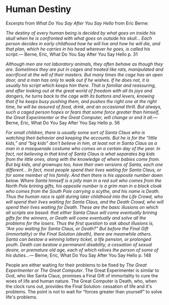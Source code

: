 Human Destiny
=============

Excerpts from *What Do You Say After You Say Hello* from Eric Berne:

<quote><cite>The destiny of every human being is decided by what goes on inside his skull when he is confronted with what goes on outside his skull... Each person decides in early childhood how he will live and how he will die, and that plan, which he carries in his head wherever he goes, is called his <i>script</i>.</cite><span>— <author>Berne, Eric</author>, <book>What Do You Say After You Say Hello p. 31</book></span></quote>

<quote><cite>Although men are not laboratory animals, they often behave as though they are. Sometimes they are put in cages and treated like rats, manipulated and sacrificed at the will of their masters. But many times the cage has an open door, and a man has only to walk out if he wishes. If he does not, it is usually his <i>script</i> which keeps him there. That is familiar and reassuring, and after looking out at the great world of freedom with all its joys and dangers, he turns back to the cage with its buttons and levers, knowing that if he keeps busy pushing them, and pushes the right one at the right time, he will be assured of food, drink, and an occasional thrill. But always, such a caged person hopes or fears that some force greater than himself, the <i>Great Experimenter</i> or the <i>Great Computer</i>, will change or end it all.</cite><span>— <author>Berne, Eric</author>, <book>What Do You Say After You Say Hello p. 56</book></span></quote>

<quote><cite>For small children, there is usually some sort of Santa Claus who is watching their behavior and keeping the accounts. But he is for the “little kids,” and “big kids” don't believe in him, at least not in Santa Claus as a man in a masquerade costume who comes on a certain day of the year. In fact, not believing in that kind of Santa Claus is what separates big kids from the little ones, along with the knowledge of where babies come from. But big kids, and grownups too, have their own versions of Santa, each one different... In fact, most people spend their lives waiting for Santa Claus, or for some member of his family. And then there is his opposite number down below. Where <i>Santa</i> himself is a jolly man in a red suit who comes from the North Pole brining gifts, his opposite number is a grim man in a black cloak who comes from the South Pole carrying a scythe, and his name is <i>Death</i>. Thus the human race is split during later childhood into the Life Crowd, who will spend their lives waiting for Santa Claus, and the Death Crowd, who will spend their lives waiting for Death. These are the basic illusions on which all scripts are based: that either Santa Claus will come eventually brining gifts for the winners, or Death will come eventually and solve all the problems for the losers. Thus the first question to ask about illusions is, “Are you waiting for Santa Claus, or Death?” But before the <i>Final Gift</i> (immortality) or the <i>Final Solution</i> (death), there are meanwhile others. Santa can bestow a winning lottery ticket, a life pension, or prolonged youth. Death can bestow a permanent disability, a cessation of sexual desire, or premature old age, each of which relives the person of some of his duties...</cite><span>— <author>Berne, Eric</author>, <book>What Do You Say After You Say Hello p. 148</book></span></quote>

People are either waiting for their problems to be fixed by *The Great Experimenter* or *The Great Computer*. The Great Experimenter is similar to God, who like Santa Claus, promises a Final Gift of immortality to cure the woes of life and human nature. The Great Computer is Death, who, when the clock runs out, provides the Final Solution: cessation of life and it's problems. The point is not to wait for “forces greater than yourself” to solve life's problems.

